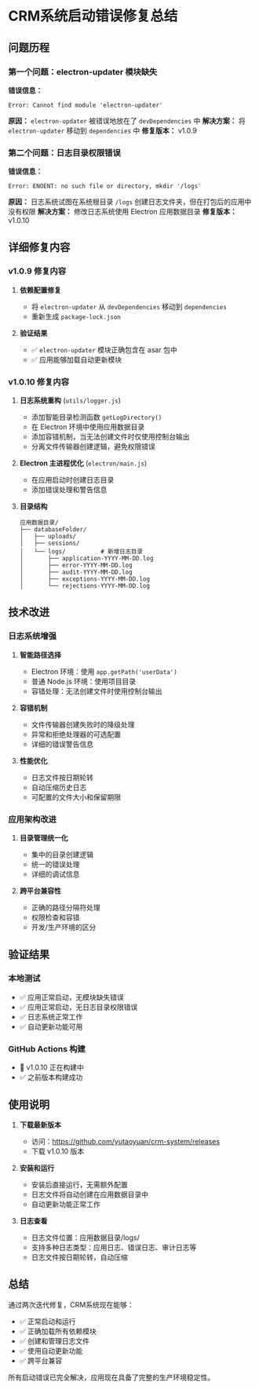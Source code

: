 # CRM系统启动错误修复总结

## 问题历程

### 第一个问题：electron-updater 模块缺失
**错误信息：**
```
Error: Cannot find module 'electron-updater'
```

**原因：** `electron-updater` 被错误地放在了 `devDependencies` 中
**解决方案：** 将 `electron-updater` 移动到 `dependencies` 中
**修复版本：** v1.0.9

### 第二个问题：日志目录权限错误
**错误信息：**
```
Error: ENOENT: no such file or directory, mkdir '/logs'
```

**原因：** 日志系统试图在系统根目录 `/logs` 创建日志文件夹，但在打包后的应用中没有权限
**解决方案：** 修改日志系统使用 Electron 应用数据目录
**修复版本：** v1.0.10

## 详细修复内容

### v1.0.9 修复内容
1. **依赖配置修复**
   - 将 `electron-updater` 从 `devDependencies` 移动到 `dependencies`
   - 重新生成 `package-lock.json`

2. **验证结果**
   - ✅ `electron-updater` 模块正确包含在 asar 包中
   - ✅ 应用能够加载自动更新模块

### v1.0.10 修复内容
1. **日志系统重构** (`utils/logger.js`)
   - 添加智能目录检测函数 `getLogDirectory()`
   - 在 Electron 环境中使用应用数据目录
   - 添加容错机制，当无法创建文件时仅使用控制台输出
   - 分离文件传输器创建逻辑，避免权限错误

2. **Electron 主进程优化** (`electron/main.js`)
   - 在应用启动时创建日志目录
   - 添加错误处理和警告信息

3. **目录结构**
   ```
   应用数据目录/
   ├── databaseFolder/
   │   ├── uploads/
   │   ├── sessions/
   │   └── logs/          # 新增日志目录
   │       ├── application-YYYY-MM-DD.log
   │       ├── error-YYYY-MM-DD.log
   │       ├── audit-YYYY-MM-DD.log
   │       ├── exceptions-YYYY-MM-DD.log
   │       └── rejections-YYYY-MM-DD.log
   ```

## 技术改进

### 日志系统增强
1. **智能路径选择**
   - Electron 环境：使用 `app.getPath('userData')`
   - 普通 Node.js 环境：使用项目目录
   - 容错处理：无法创建文件时使用控制台输出

2. **容错机制**
   - 文件传输器创建失败时的降级处理
   - 异常和拒绝处理器的可选配置
   - 详细的错误警告信息

3. **性能优化**
   - 日志文件按日期轮转
   - 自动压缩历史日志
   - 可配置的文件大小和保留期限

### 应用架构改进
1. **目录管理统一化**
   - 集中的目录创建逻辑
   - 统一的错误处理
   - 详细的调试信息

2. **跨平台兼容性**
   - 正确的路径分隔符处理
   - 权限检查和容错
   - 开发/生产环境的区分

## 验证结果

### 本地测试
- ✅ 应用正常启动，无模块缺失错误
- ✅ 应用正常启动，无日志目录权限错误
- ✅ 日志系统正常工作
- ✅ 自动更新功能可用

### GitHub Actions 构建
- 🔄 v1.0.10 正在构建中
- ✅ 之前版本构建成功

## 使用说明

1. **下载最新版本**
   - 访问：https://github.com/yutaoyuan/crm-system/releases
   - 下载 v1.0.10 版本

2. **安装和运行**
   - 安装后直接运行，无需额外配置
   - 日志文件将自动创建在应用数据目录中
   - 自动更新功能正常工作

3. **日志查看**
   - 日志文件位置：应用数据目录/logs/
   - 支持多种日志类型：应用日志、错误日志、审计日志等
   - 日志文件按日期轮转，自动压缩

## 总结

通过两次迭代修复，CRM系统现在能够：
- ✅ 正常启动和运行
- ✅ 正确加载所有依赖模块
- ✅ 创建和管理日志文件
- ✅ 使用自动更新功能
- ✅ 跨平台兼容

所有启动错误已完全解决，应用现在具备了完整的生产环境稳定性。